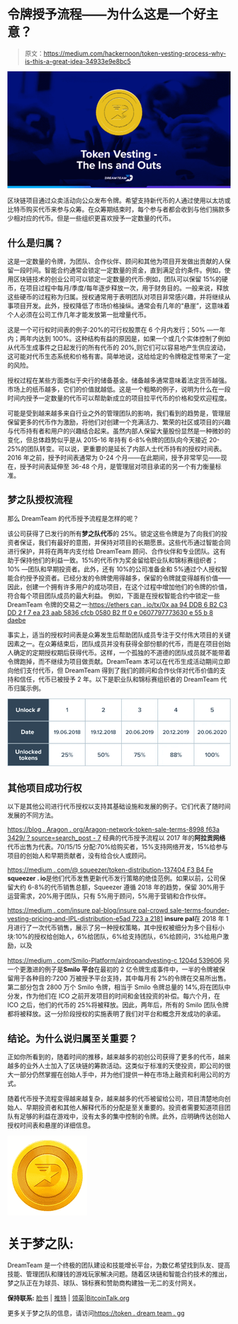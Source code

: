 # 令牌授予流程——为什么这是一个好主意？

> 原文：<https://medium.com/hackernoon/token-vesting-process-why-is-this-a-great-idea-34933e9e8bc5>

![](img/74a2a5a4ef35e734347f283151b08315.png)

区块链项目通过众卖活动向公众发布令牌。希望支持新代币的人通过使用以太坊或比特币购买代币来参与众筹。在众筹期结束时，每个参与者都会收到与他们捐款多少相对应的代币。但是一些组织更喜欢授予一定数量的代币。

## **什么是归属？**

这是一定数量的令牌，为团队、合作伙伴、顾问和其他为项目开发做出贡献的人保留一段时间。智能合约通常会锁定一定数量的资金，直到满足合约条件。例如，使用区块链技术的创业公司可以锁定一定数量的代币:例如，团队可以保留 15%的硬币，在项目过程中每月/季度/每年逐步释放一次，用于财务目的。一般来说，释放这些硬币的过程称为归属。授权通常用于表明团队对项目非常感兴趣，并将继续从事项目开发。此外，授权降低了市场价格操纵。通常会有几年的“悬崖”，这意味着个人必须在公司工作几年才能发放第一批增量代币。

这是一个可行权时间表的例子:20%的可行权股票在 6 个月内发行；50% —一年内；两年内达到 100%。这种结构有益的原因是，如果一个或几个实体控制了例如从代币生成事件之日起发行的所有代币的 20%,则它们可以容易地产生供应波动，这可能对代币生态系统和价格有害。简单地说，这给给定的令牌稳定性带来了一定的风险。

授权过程在某些方面类似于央行的储备基金。储备越多通常意味着法定货币越强。市场上的纸币越多，它们的价值就越低。这是一个粗略的例子，说明为什么在一段时间内授予一定数量的代币可以帮助新成立的项目拉平代币的价格和受欢迎程度。

可能是受到越来越多来自行业之外的管理团队的影响，我们看到的趋势是，管理层保留更多的代币作为激励，将他们对创建一个充满活力、繁荣的社区或项目的兴趣与代币持有者和用户的兴趣结合起来。虽然内部人保留大量股份显然是一种微妙的变化，但总体趋势似乎是从 2015-16 年持有 6-8%令牌的团队向今天接近 20-25%的团队转变。可以说，更重要的是延长了内部人士代币持有的授权时间表。2016 年之前，授予时间表通常为 0-24 个月——在此期间，授予非常罕见——现在，授予时间表延伸至 36-48 个月，是管理层对项目承诺的另一个有力衡量标准。

## **梦之队授权流程**

那么 DreamTeam 的代币授予流程是怎样的呢？

该公司获得了已发行的所有**梦之队代币**的 25%。锁定这些令牌是为了向我们的投资者保证，我们有最好的意图，并保持对项目的长期愿景。这些代币通过智能合同进行保护，并将在两年内支付给 DreamTeam 顾问、合作伙伴和专业团队。这有助于保持他们的利益一致。15%的代币作为奖金留给职业队和锦标赛组织者；10% —团队和早期投资者。此外，还有 10%的公司准备金和 5%通过个人授权智能合约授予投资者。已经分发的令牌使用得越多，保留的令牌就变得越有价值——因此，创建一个拥有许多用户的成功项目，在这个过程中增加他们的令牌的价值，符合每个项目团队成员的最大利益。
例如，下面是在授权智能合约中锁定一些 DreamTeam 令牌的交易之一:[https://ethers can . io/tx/0x aa 94 DDB 6 B2 C3 DD 2 f 7 ea 23 aab 5836 cfcb 0580 B2 ff 0 e 0607797773630 e 55 b 8 daebe](https://etherscan.io/tx/0xaa94ddb6b2c3dd2f7ea23aab5836cfcb0580b2ff0e060779773630e55b8daebe)

事实上，适当的授权时间表是众筹发生后帮助团队成员专注于交付伟大项目的关键因素之一。在众筹结束后，团队成员并没有获得全部份额的代币，而是在项目创始人确定的定期授权期后获得代币。这样，一个孤独的不道德的团队成员就不能带着令牌跑掉，而不继续为项目做贡献。DreamTeam 本可以在代币生成活动期间立即向他们支付代币，但 DreamTeam 得到了我们的顾问和合作伙伴对代币价值的支持和信任，代币已被授予 2 年。以下是职业队和锦标赛组织者的 DreamTeam 代币归属示例。

![](img/eb7deb1dad4117c588ecf67b1426b7e9.png)

## **其他项目成功行权**

以下是其他公司进行代币授权以支持其基础设施和发展的例子。它们代表了随时间发展的不同方法。

[https://blog . Aragon . org/Aragon-network-token-sale-terms-8998 f63a 3429/？source=search_post - 7](https://blog.aragon.org/aragon-network-token-sale-terms-8998f63a3429/?source=search_post---------7)
经典的代币授予流程以 2017 年的**阿拉贡网络**代币出售为代表。70/15/15 分配:70%给购买者，15%支持网络开发，15%给参与项目的创始人和早期贡献者，没有给合伙人或顾问。

[https://medium . com/@ squeezer/token-distribution-137404 F3 B4 Fe](/@squeezer/token-distribution-137404f3b4fe)
**squeezer . io**是他们代币发售更新代币发行策略的绝佳范例。如果以前，公司保留大约 6-8%的代币销售总额，Squeezer 遵循 2018 年的趋势，保留 30%用于运营需求，20%用于团队，只有 5%用于顾问，5%用于营销和合作伙伴。

[https://medium . com/insure pal-blog/insure pal-crowd sale-terms-founder-vesting-pricing-and-IPL-distribution-e5ad 723 a 2181](/insurepal-blog/insurepal-crowdsale-terms-founder-vesting-pricing-and-ipl-distribution-e5ad723a2181)
**insure pal**在 2018 年 1 月进行了一次代币销售，展示了另一种授权策略，其中授权被细分为多个目标小块:10%的授权给创始人，6%给团队，6%给支持团队，6%给顾问，3%给用户激励，以及

[https://medium . com/Smilo-Platform/airdropandvesting-c 1204d 539606](/smilo-platform/airdropandvesting-c1204d539606)
另一个更激进的例子是**Smilo 平台**在最初的 2 亿令牌生成事件中，一半的令牌被保留用于各种目的:7200 万被授予平台支持，其中每月有 2%的令牌在交易所出售。第二部分包含 2800 万个 Smilo 令牌，相当于 Smilo 令牌总量的 14%,将在团队中分发，作为他们在 ICO 之前开发项目的时间和金钱投资的补偿。每六个月，在 ICO 之后，他们的代币的 25%将被释放。因此，两年后，所有的 Smilo 团队令牌都将被释放。这一分阶段授权的实施表明了我们对平台和概念开发成功的承诺。

## **结论。为什么说归属至关重要？**

正如你所看到的，随着时间的推移，越来越多的初创公司获得了更多的代币，越来越多的业外人士加入了区块链的筹款活动。这类似于标准的天使投资，即公司的很大一部分仍然掌握在创始人手中，并为他们提供一种在市场上融资和利用公司的方式。

随着代币授予流程变得越来越复杂，越来越多的代币被留给公司，项目清楚地向创始人、早期投资者和其他人解释代币的分配是至关重要的。投资者需要知道项目团队有足够的利益在游戏中，没有太多的集中控制的令牌。此外，应明确传达创始人授权时间表和悬崖的详细信息。

![](img/2591dd90b5f7f5399e221123ae000d06.png)

# 关于梦之队:

DreamTeam 是一个终极的团队建设和技能增长平台，为数亿希望找到队友、提高技能、管理团队和赚钱的游戏玩家解决问题。随着区块链和智能合约技术的推出，梦之队正在为球员、球队、锦标赛和赞助商构建独一无二的支付网关。

**保持联系:** [脸书](https://www.facebook.com/DreamTeam.Token) | [推特](https://twitter.com/DreamTeam_Token) | [领英](https://linkedin.com/company/25024462/)|[BitcoinTalk.org](https://bitcointalk.org/index.php?topic=2194078.new)

更多关于梦之队的信息，请访问[https://token . dream team . gg](https://token.dreamteam.gg/)